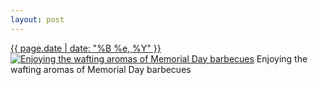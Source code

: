 ```yaml
---
layout: post
---
```


<p>
  <time><a href="/500">{{ page.date | date: "%B %e, %Y" }}</a></time>
  <a href="/500"><img src="{{ site.assets_url }}/500-640.jpg" srcset="{{ site.assets_url }}/500-1280.jpg 1280w, {{ site.assets_url }}/500-960.jpg 960w, {{ site.assets_url }}/500-640.jpg 640w, {{ site.assets_url }}/500-320.jpg 320w" sizes="(min-width: 700px) 50vw, calc(100vw - 2rem)" alt="Enjoying the wafting aromas of Memorial Day barbecues" /></a>
  <span>Enjoying the wafting aromas of Memorial Day barbecues</span>
</p>
